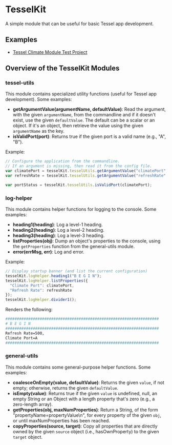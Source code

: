 # TesselKit

A simple module that can be useful for basic Tessel app development.


## Examples

* [Tessel Climate Module Test Project](https://github.com/georgenorman/tessel-climate)


## Overview of the TesselKit Modules

### tessel-utils

This module contains specialized utility functions (useful for Tessel app development). Some examples:

* **getArgumentValue(argumentName, defaultValue)**: Read the argument, with the given `argumentName`, from the commandline and if it doesn't exist, use the given `defaultValue`.
  The default can be a scalar or an object. If it's an object, then retrieve the value using the given `argumentName` as the key.
* **isValidPort(port)**: Returns true if the given port is a valid name (e.g., "A", "B").


Example:

```javascript
// Configure the application from the commandline.
// If an argument is missing, then read it from the config file.
var climatePort = tesselKit.tesselUtils.getArgumentValue("climatePort", config);
var refreshRate = tesselKit.tesselUtils.getArgumentValue("refreshRate", config);

var portStatus = tesselKit.tesselUtils.isValidPort(climatePort);
```


### log-helper

This module contains helper functions for logging to the console. Some examples:

* **heading1(heading)**: Log a level-1 heading.
* **heading2(heading)**: Log a level-2 heading.
* **heading3(heading)**: Log a level-3 heading.
* **listProperties(obj)**: Dump an object's properties to the console, using the `getProperties` function from the general-utils module.
* **error(errMsg, err)**: Log and error.

Example:

```javascript
// Display startup banner (and list the current configuration)
tesselKit.logHelper.heading1("B E G I N");
tesselKit.logHelper.listProperties({
  "Climate Port": climatePort,
  "Refresh Rate": refreshRate
});
tesselKit.logHelper.divider1();
```

Renders the following:

```bash
###################################################################
# B E G I N
###################################################################
Refresh Rate=500,
Climate Port=A
###################################################################
```

### general-utils

This module contains some general-purpose helper functions. Some examples:

* **coalesceOnEmpty(value, defaultValue)**: Returns the given `value`, if not empty; otherwise, returns the given `defaultValue`.
* **isEmpty(value)**: Returns true if the given `value` is undefined, null, an empty String or an Object with a length property that's zero (e.g., a zero-length array).
* **getProperties(obj, maxNumProperties)**: Return a String, of the form "propertyName=propertyValue\n", for every property of the given `obj`, or until maxNumProperties has been reached.
* **copyProperties(source, target)**: Copy all properties that are directly owned by the given `source` object (i.e., hasOwnProperty) to the given `target` object.

